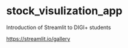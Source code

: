 # stock_visulization_app
Introduction of Streamlit to  DIGI+ students

https://streamlit.io/gallery
